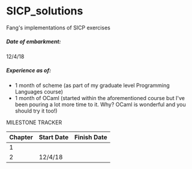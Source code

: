# SICP_solutions
Fang's implementations of SICP exercises

##### Date of embarkment:	
12/4/18 
##### Experience as of:	
* 1 month of scheme (as part of my graduate level Programming Languages course)
* 1 month of OCaml (started within the aforementioned course but I've been pouring a lot more time to it. Why? OCaml is wonderful and you should try it too!) 


MILESTONE TRACKER

Chapter | Start Date  |  Finish Date
--------| ----------- | ------------
1 | | 
2 | 12/4/18| 

  		
 
